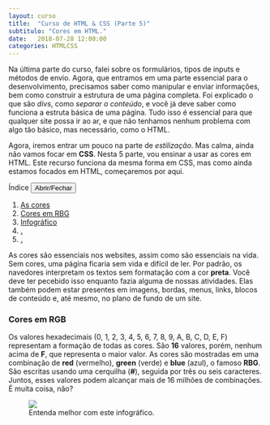 ```yaml
---
layout: curso
title:  "Curso de HTML & CSS (Parte 5)"
subtitulo: "Cores em HTML."
date:   2018-07-28 12:00:00
categories: HTMLCSS
---
```


Na última parte do curso, falei sobre os formulários, tipos de inputs e métodos de envio. Agora, que entramos em uma parte essencial para o desenvolvimento, precisamos saber como manipular e enviar informações, bem como construir a estrutura de uma página completa. Foi explicado o que são *divs*, como *separar o conteúdo*, e você já deve saber como funciona a estruta básica de uma página. Tudo isso é essencial para que qualquer site possa ir ao ar, e que não tenhamos nenhum problema com algo tão básico, mas necessário, como o HTML.

Agora, iremos entrar um pouco na parte de *estilização*. Mas calma, ainda não vamos focar em **CSS**. Nesta 5 parte, vou ensinar a usar as cores em HTML. Este recurso funciona da mesma forma em CSS, mas como ainda estamos focados em HTML, começaremos por aqui.

<section id="quadro">
<label>Índice</label> <button class="openclose">Abrir/Fechar</button>
<div class="linha"></div>
<section id="indice">
<ol><!-- indice -->

<li><a href="#01">As cores</a></li>
<li><a href="#02">Cores em RBG</a></li>
<li><a href="#03">Infográfico</a></li>
<li><a href="#04">.</a></li>
<li><a href="#05">.</a></li>

</ol>
</section>
</section>

<span id="01"></span>
As cores são essenciais nos websites, assim como são essenciais na vida. Sem cores, uma página ficaria sem vida e difícil de ler. Por padrão, os navedores interpretam os textos sem formatação com a cor **preta**. Você deve ter pecebido isso enquanto fazia alguma de nossas atividades. Elas também podem estar presentes em imagens, bordas, menus, links, blocos de conteúdo e, até mesmo, no plano de fundo de um site.

<span id="02"></span>
### Cores em RGB

Os valores hexadecimais (0, 1, 2, 3, 4, 5, 6, 7, 8, 9, A, B, C, D, E, F) representam a formação de todas as cores. São **16** valores, porém, nenhum acima de **F**, que representa o maior valor. As cores são mostradas em uma combinação de **red** (vermelho), **green** (verde) e **blue** (azul), o famoso **RBG**. São escritas usando uma cerquilha (**#**), seguida por três ou seis caracteres. Juntos, esses valores podem alcançar mais de 16 milhões de combinações. É muita coisa, não?

<span id="03"></span>
<figure><img src="https://envolte.github.io/arquivos/fotos/cores.png" width="auto" />
  <figcaption>Entenda melhor com este infográfico.</figcaption>
</figure>
